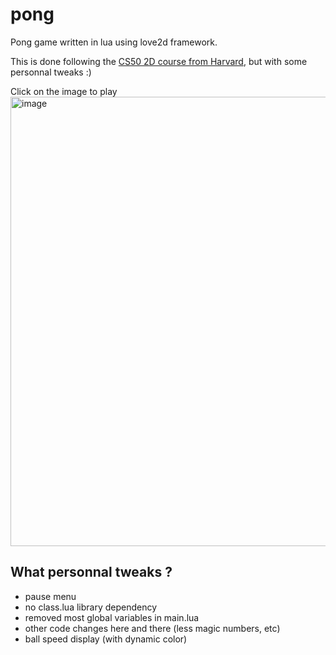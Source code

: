 # pong
Pong game written in lua using love2d framework.

This is done following the [CS50 2D course from Harvard](https://cs50.harvard.edu/x/2025/zoom/#cs50s-introduction-to-2d-game-development), but with some personnal tweaks :)

Click on the image to play
[<img width="1276" height="719" alt="image" src="https://github.com/user-attachments/assets/d0f83d6c-ff76-41bb-b0f9-ed5b0adaa5af" />](https://fakecat.itch.io/pong)

## What personnal tweaks ?
 - pause menu
 - no class.lua library dependency
 - removed most global variables in main.lua
 - other code changes here and there (less magic numbers, etc)
 - ball speed display (with dynamic color)
